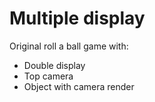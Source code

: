 # Multiple display

Original roll a ball game with:
- Double display
- Top camera
- Object with camera render
